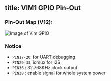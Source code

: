 title: VIM1 GPIO Pin-Out
---

### Pin-Out Map (V12):

![Image of Vim GPIO](/images/vim1/vim_pinout.png)


### Notice

* `PIN17-20`: for UART debugging
* `PIN29-33`: iomux for I2S
* `PIN36`   : 32.768KHz clock output
* `PIN38`   : enable signal for whole system power

